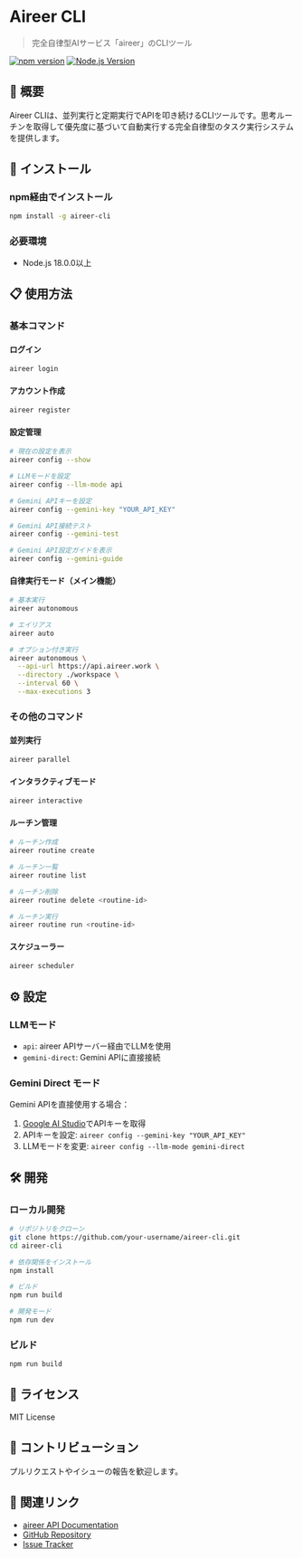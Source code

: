 # Aireer CLI

> 完全自律型AIサービス「aireer」のCLIツール

[![npm version](https://badge.fury.io/js/aireer-cli.svg)](https://badge.fury.io/js/aireer-cli)
[![Node.js Version](https://img.shields.io/node/v/aireer-cli.svg)](https://nodejs.org/)

## 📖 概要

Aireer CLIは、並列実行と定期実行でAPIを叩き続けるCLIツールです。思考ルーチンを取得して優先度に基づいて自動実行する完全自律型のタスク実行システムを提供します。

## 🚀 インストール

### npm経由でインストール

```bash
npm install -g aireer-cli
```

### 必要環境

- Node.js 18.0.0以上

## 📋 使用方法

### 基本コマンド

#### ログイン
```bash
aireer login
```

#### アカウント作成
```bash
aireer register
```

#### 設定管理
```bash
# 現在の設定を表示
aireer config --show

# LLMモードを設定
aireer config --llm-mode api

# Gemini APIキーを設定
aireer config --gemini-key "YOUR_API_KEY"

# Gemini API接続テスト
aireer config --gemini-test

# Gemini API設定ガイドを表示
aireer config --gemini-guide
```

#### 自律実行モード（メイン機能）
```bash
# 基本実行
aireer autonomous

# エイリアス
aireer auto

# オプション付き実行
aireer autonomous \
  --api-url https://api.aireer.work \
  --directory ./workspace \
  --interval 60 \
  --max-executions 3
```

### その他のコマンド

#### 並列実行
```bash
aireer parallel
```

#### インタラクティブモード
```bash
aireer interactive
```

#### ルーチン管理
```bash
# ルーチン作成
aireer routine create

# ルーチン一覧
aireer routine list

# ルーチン削除
aireer routine delete <routine-id>

# ルーチン実行
aireer routine run <routine-id>
```

#### スケジューラー
```bash
aireer scheduler
```

## ⚙️ 設定

### LLMモード

- `api`: aireer APIサーバー経由でLLMを使用
- `gemini-direct`: Gemini APIに直接接続

### Gemini Direct モード

Gemini APIを直接使用する場合：

1. [Google AI Studio](https://makersuite.google.com/app/apikey)でAPIキーを取得
2. APIキーを設定: `aireer config --gemini-key "YOUR_API_KEY"`
3. LLMモードを変更: `aireer config --llm-mode gemini-direct`

## 🛠️ 開発

### ローカル開発

```bash
# リポジトリをクローン
git clone https://github.com/your-username/aireer-cli.git
cd aireer-cli

# 依存関係をインストール
npm install

# ビルド
npm run build

# 開発モード
npm run dev
```

### ビルド

```bash
npm run build
```

## 📄 ライセンス

MIT License

## 🤝 コントリビューション

プルリクエストやイシューの報告を歓迎します。

## 🔗 関連リンク

- [aireer API Documentation](https://api.aireer.work/docs)
- [GitHub Repository](https://github.com/your-username/aireer-cli)
- [Issue Tracker](https://github.com/your-username/aireer-cli/issues) 